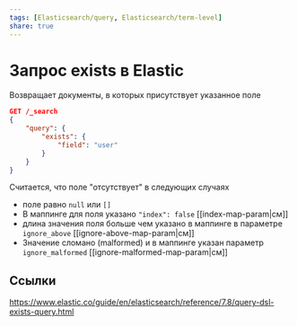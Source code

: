 ```yaml
---
tags: [Elasticsearch/query, Elasticsearch/term-level]
share: true
---
```

# Запрос exists в Elastic
Возвращает документы, в которых присутствует указанное поле
```json
GET /_search 
{ 
	"query": { 
		"exists": { 
			"field": "user" 
		} 
	} 
}
```
Считается, что поле "отсутствует" в следующих случаях
- поле равно `null` или `[]`
- В маппинге для поля указано `"index": false` [[index-map-param|см]]
- длина значения поля больше чем указано в маппинге в параметре `ignore_above` [[ignore-above-map-param|см]]
- Значение сломано (malformed) и в маппинге указан параметр `ignore_malformed` [[ignore-malformed-map-param|см]]
## Ссылки
https://www.elastic.co/guide/en/elasticsearch/reference/7.8/query-dsl-exists-query.html
